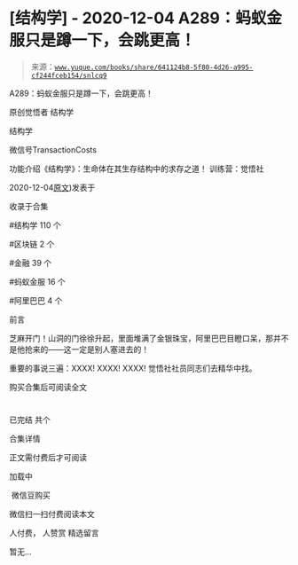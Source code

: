 # [结构学] - 2020-12-04 A289：蚂蚁金服只是蹲一下，会跳更高！

> 来源：[`www.yuque.com/books/share/641124b8-5f80-4d26-a995-cf244fceb154/snlcq9`](https://www.yuque.com/books/share/641124b8-5f80-4d26-a995-cf244fceb154/snlcq9)



A289：蚂蚁金服只是蹲一下，会跳更高！ 

原创觉悟者 结构学 

结构学 

微信号TransactionCosts 

功能介绍《结构学》：生命体在其生存结构中的求存之道！ 训练营：觉悟社 

2020-12-04[原文](https://mp.weixin.qq.com/s?__biz=MzIzMDYwOTM0Mg==&mid=2247484822&idx=1&sn=ea2d818adee1bf400b0af9ed69bcd297&chksm=e8b19d47dfc61451b7291d6369b3391b9b8b06e08f9f5eed482a15c58075880a0029c50aed9a#rd))发表于 

收录于合集 

#结构学 110 个 

#区块链 2 个 

#金融 39 个 

#蚂蚁金服 16 个 

#阿里巴巴 4 个 

前言 

芝麻开门！山洞的门徐徐升起，里面堆满了金银珠宝，阿里巴巴目瞪口呆，那并不是他抢来的——这一定是别人塞进去的！ 

重要的事说三遍：XXXX! XXXX! XXXX! 觉悟社社员同志们去精华中找。 

购买合集后可阅读全文 

# 

已完结 共个 

合集详情 

正文需付费后才可阅读 

加载中 

 微信豆购买 

微信扫一扫付费阅读本文 

人付费， 人赞赏 <ne-h3 id="oElxP" data-lake-id="oElxP"><ne-heading-ext><ne-heading-anchor></ne-heading-anchor><ne-heading-fold></ne-heading-fold></ne-heading-ext><ne-heading-content>精选留言</ne-heading-content></ne-h3> 

暂无...